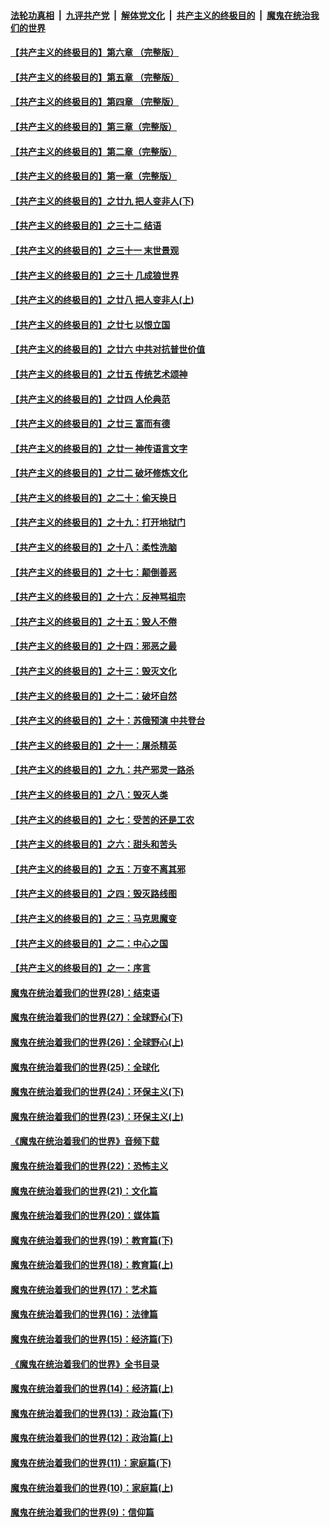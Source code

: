 

####  [法轮功真相](../../../../basic/blob/master/README.md?t=04060901) &nbsp;|&nbsp; [九评共产党](../../../../9ping.md/blob/master/README.md?t=04060901) &nbsp;|&nbsp; [解体党文化](../../../../jtdwh.md/blob/master/README.md?t=04060901)  &nbsp;|&nbsp; [共产主义的终极目的](../../../../gczydzjmd.md/blob/master/README.md?t=04060901) &nbsp;|&nbsp; [魔鬼在统治我们的世界](../../../../mgztzwmdsj.md/blob/master/README.md?t=04060901) 

#### [【共产主义的终极目的】第六章 （完整版）](../pages/nsc422/n11428913.md?t=04060901) 

#### [【共产主义的终极目的】第五章 （完整版）](../pages/nsc422/n11428912.md?t=04060901) 

#### [【共产主义的终极目的】第四章 （完整版）](../pages/nsc422/n11428907.md?t=04060901) 

#### [【共产主义的终极目的】第三章（完整版）](../pages/nsc422/n11428848.md?t=04060901) 

#### [【共产主义的终极目的】第二章（完整版）](../pages/nsc422/n11428831.md?t=04060901) 

#### [【共产主义的终极目的】第一章（完整版）](../pages/nsc422/n11417651.md?t=04060901) 

#### [【共产主义的终极目的】之廿九 把人变非人(下)](../pages/nsc422/n11344140.md?t=04060901) 

#### [【共产主义的终极目的】之三十二 结语](../pages/nsc422/n11360535.md?t=04060901) 

#### [【共产主义的终极目的】之三十一 末世景观](../pages/nsc422/n11351129.md?t=04060901) 

#### [【共产主义的终极目的】之三十 几成狼世界](../pages/nsc422/n11348280.md?t=04060901) 

#### [【共产主义的终极目的】之廿八 把人变非人(上)](../pages/nsc422/n11340492.md?t=04060901) 

#### [【共产主义的终极目的】之廿七 以恨立国](../pages/nsc422/n11336944.md?t=04060901) 

#### [【共产主义的终极目的】之廿六 中共对抗普世价值](../pages/nsc422/n11324785.md?t=04060901) 

#### [【共产主义的终极目的】之廿五 传统艺术颂神](../pages/nsc422/n11296396.md?t=04060901) 

#### [【共产主义的终极目的】之廿四 人伦典范](../pages/nsc422/n11296397.md?t=04060901) 

#### [【共产主义的终极目的】之廿三 富而有德](../pages/nsc422/n11283598.md?t=04060901) 

#### [【共产主义的终极目的】之廿一 神传语言文字](../pages/nsc422/n11263265.md?t=04060901) 

#### [【共产主义的终极目的】之廿二 破坏修炼文化](../pages/nsc422/n11245728.md?t=04060901) 

#### [【共产主义的终极目的】之二十：偷天换日](../pages/nsc422/n11238846.md?t=04060901) 

#### [【共产主义的终极目的】之十九：打开地狱门](../pages/nsc422/n11206376.md?t=04060901) 

#### [【共产主义的终极目的】之十八：柔性洗脑](../pages/nsc422/n11199994.md?t=04060901) 

#### [【共产主义的终极目的】之十七：颠倒善恶](../pages/nsc422/n11179782.md?t=04060901) 

#### [【共产主义的终极目的】之十六：反神骂祖宗](../pages/nsc422/n11166798.md?t=04060901) 

#### [【共产主义的终极目的】之十五：毁人不倦](../pages/nsc422/n11166792.md?t=04060901) 

#### [【共产主义的终极目的】之十四：邪恶之最](../pages/nsc422/n11150249.md?t=04060901) 

#### [【共产主义的终极目的】之十三：毁灭文化](../pages/nsc422/n11135227.md?t=04060901) 

#### [【共产主义的终极目的】之十二：破坏自然](../pages/nsc422/n11135214.md?t=04060901) 

#### [【共产主义的终极目的】之十：苏俄预演 中共登台](../pages/nsc422/n11118424.md?t=04060901) 

#### [【共产主义的终极目的】之十一：屠杀精英](../pages/nsc422/n11118442.md?t=04060901) 

#### [【共产主义的终极目的】之九：共产邪灵一路杀](../pages/nsc422/n11114139.md?t=04060901) 

#### [【共产主义的终极目的】之八：毁灭人类](../pages/nsc422/n11108503.md?t=04060901) 

#### [【共产主义的终极目的】之七：受苦的还是工农](../pages/nsc422/n11101809.md?t=04060901) 

#### [【共产主义的终极目的】之六：甜头和苦头](../pages/nsc422/n11096971.md?t=04060901) 

#### [【共产主义的终极目的】之五：万变不离其邪](../pages/nsc422/n11091285.md?t=04060901) 

#### [【共产主义的终极目的】之四：毁灭路线图](../pages/nsc422/n11086284.md?t=04060901) 

#### [【共产主义的终极目的】之三：马克思魔变](../pages/nsc422/n11061941.md?t=04060901) 

#### [【共产主义的终极目的】之二：中心之国](../pages/nsc422/n11047728.md?t=04060901) 

#### [【共产主义的终极目的】之一：序言](../pages/nsc422/n11086077.md?t=04060901) 

#### [魔鬼在统治着我们的世界(28)：结束语](../pages/nsc422/n10936246.md?t=04060901) 

#### [魔鬼在统治着我们的世界(27)：全球野心(下)](../pages/nsc422/n10928319.md?t=04060901) 

#### [魔鬼在统治着我们的世界(26)：全球野心(上)](../pages/nsc422/n10900318.md?t=04060901) 

#### [魔鬼在统治着我们的世界(25)：全球化](../pages/nsc422/n10788205.md?t=04060901) 

#### [魔鬼在统治着我们的世界(24)：环保主义(下)](../pages/nsc422/n10695307.md?t=04060901) 

#### [魔鬼在统治着我们的世界(23)：环保主义(上)](../pages/nsc422/n10688613.md?t=04060901) 

#### [《魔鬼在统治着我们的世界》音频下载](../pages/nsc422/n10635553.md?t=04060901) 

#### [魔鬼在统治着我们的世界(22)：恐怖主义](../pages/nsc422/n10614727.md?t=04060901) 

#### [魔鬼在统治着我们的世界(21)：文化篇](../pages/nsc422/n10597706.md?t=04060901) 

#### [魔鬼在统治着我们的世界(20)：媒体篇](../pages/nsc422/n10586579.md?t=04060901) 

#### [魔鬼在统治着我们的世界(19)：教育篇(下)](../pages/nsc422/n10564808.md?t=04060901) 

#### [魔鬼在统治着我们的世界(18)：教育篇(上)](../pages/nsc422/n10526970.md?t=04060901) 

#### [魔鬼在统治着我们的世界(17)：艺术篇](../pages/nsc422/n10499093.md?t=04060901) 

#### [魔鬼在统治着我们的世界(16)：法律篇](../pages/nsc422/n10485969.md?t=04060901) 

#### [魔鬼在统治着我们的世界(15)：经济篇(下)](../pages/nsc422/n10469975.md?t=04060901) 

#### [《魔鬼在统治着我们的世界》全书目录](../pages/nsc422/n10464261.md?t=04060901) 

#### [魔鬼在统治着我们的世界(14)：经济篇(上)](../pages/nsc422/n10457370.md?t=04060901) 

#### [魔鬼在统治着我们的世界(13)：政治篇(下)](../pages/nsc422/n10448270.md?t=04060901) 

#### [魔鬼在统治着我们的世界(12)：政治篇(上)](../pages/nsc422/n10444576.md?t=04060901) 

#### [魔鬼在统治着我们的世界(11)：家庭篇(下)](../pages/nsc422/n10440961.md?t=04060901) 

#### [魔鬼在统治着我们的世界(10)：家庭篇(上)](../pages/nsc422/n10435448.md?t=04060901) 

#### [魔鬼在统治着我们的世界(9)：信仰篇](../pages/nsc422/n10432159.md?t=04060901) 

